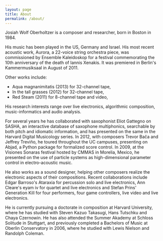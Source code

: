 ```yaml
---
layout: page
title: About
permalink: /about/
---
```


Josiah Wolf Oberholtzer is a composer and researcher, born in Boston in 1984.

His music has been played in the US, Germany and Israel. His most recent
acoustic work, Aurora, a 22-voice string orchestra piece, was commissioned by
Ensemble Kaleidoskop for a festival commemorating the 10th anniversary of the
death of Iannis Xenakis. It was premiered in Berlin's Kammermusiksaal in August
of 2011.

Other works include:

- Aqua magnanimitatis (2013) for 32-channel tape,
- In the tall grasses (2012) for 32-channel tape,
- Red Steam (2011) for 8-channel tape and video,

His research interests range over live electronics, algorithmic composition,
music-informatics and audio analysis.

For several years he has collaborated with saxophonist Eliot Gattegno on SASHA,
an interactive database of saxophone multiphonics, searchable by both pitch and
idiomatic information, and has presented on the same in the Harvard Digital
Musicology series. In 2012, with composers Trevor Bača and Jeffrey Treviño, he
toured throughout the UC campuses, presenting on Abjad, a Python package for
formalized score control. In 2009, at the Visiones Sonaras festival hosted by
CMMAS in Morelia, Mexico, he presented on the use of particle systems as
high-dimensional parameter control in electro-acoustic music.

He also works as a sound designer, helping other composers realize the
electronic aspects of their compositions. Recent collaborations include Edgar
Barroso's Ataraxia for percussion solo and live electronics, Ann Cleare's eyam
iv for quartet and live electronics and Stefan Prins' Generation Kill for four
performers, four game controllers, live video and live electronics.

He is currently pursuing a doctorate in composition at Harvard University,
where he has studied with Steven Kazuo Takasugi, Hans Tutschku and Chaya
Czernowin. He has also attended the Summer Akademy at Schloss Solitude in
Stuttgart, and previously completed a Bachelors of Music at Oberlin
Conservatory in 2006, where he studied with Lewis Nielson and Randolph Coleman.
